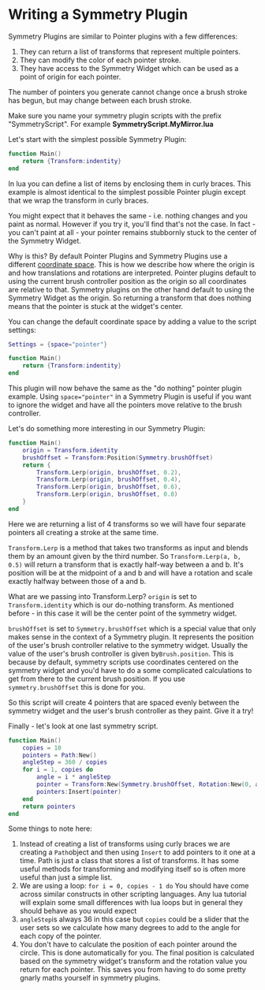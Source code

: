 # Writing a Symmetry Plugin

Symmetry Plugins are similar to Pointer plugins with a few differences:

1. They can return a list of transforms that represent multiple pointers.
2. They can modify the color of each pointer stroke.
3. They have access to the Symmetry Widget which can be used as a point of origin for each pointer.

The number of pointers you generate cannot change once a brush stroke has begun, but may change between each brush stroke.

Make sure you name your symmetry plugin scripts with the prefix "SymmetryScript". For example **SymmetryScript.MyMirror.lua**

Let's start with the simplest possible Symmetry Plugin:

```lua
function Main()
    return {Transform:indentity}
end
```

In lua you can define a list of items by enclosing them in curly braces. This example is almost identical to the simplest possible Pointer plugin except that we wrap the transform in curly braces.&#x20;

You might expect that it behaves the same - i.e. nothing changes and you paint as normal. However if you try it, you'll find that's not the case. In fact - you can't paint at all - your pointer remains stubbornly stuck to the center of the Symmetry Widget.

Why is this? By default Pointer Plugins and Symmetry Plugins use a different [coordinate space](./#coordinate-spaces). This is how we describe how where the origin is and how translations and rotations are interpreted. Pointer plugins default to using the current brush controller position as the origin so all coordinates are relative to that. Symmetry plugins on the other hand default to using the Symmetry Widget as the origin. So returning a transform that does nothing means that the pointer is stuck at the widget's center.

You can change the default coordinate space by adding a value to the script settings:

```lua
Settings = {space="pointer"}

function Main()
    return {Transform:indentity}
end
```

This plugin will now behave the same as the "do nothing" pointer plugin example. Using `space="pointer"` in a Symmetry Plugin is useful if you want to ignore the widget and have all the pointers move relative to the brush controller.

Let's do something more interesting in our Symmetry Plugin:



```lua
function Main()
    origin = Transform.identity
    brushOffset = Transform:Position(Symmetry.brushOffset)
    return {
        Transform.Lerp(origin, brushOffset, 0.2),
        Transform.Lerp(origin, brushOffset, 0.4),
        Transform.Lerp(origin, brushOffset, 0.6),
        Transform.Lerp(origin, brushOffset, 0.8)
    }
end
```

Here we are returning a list of 4 transforms so we will have four separate pointers all creating a stroke at the same time.

`Transform.Lerp` is a method that takes two transforms as input and blends them by an amount given by the third number. So `Transform.Lerp(a, b, 0.5)` will return a transform that is exactly half-way between a and b. It's position will be at the midpoint of a and b and will have a rotation and scale exactly halfway between those of a and b.

What are we passing into Transform.Lerp? `origin` is set to `Transform.identity` which is our do-nothing transform. As mentioned before - in this case it will be the center point of the symmetry widget.

`brushOffset` is set to `Symmetry.brushOffset` which is a special value that only makes sense in the context of a Symmetry plugin. It represents the position of the user's brush controller relative to the symmetry widget. Usually the value of the user's brush controller is given by`Brush.position`. This is because by default, symmetry scripts use coordinates centered on the symmetry widget and you'd have to do a some complicated calculations to get from there to the current brush position. If you use `symmetry.brushOffset` this is done for you.

So this script will create 4 pointers that are spaced evenly between the symmetry widget and the user's brush controller as they paint. Give it a try!

Finally - let's look at one last symmetry script.

```lua
function Main()
    copies = 10
    pointers = Path:New()
    angleStep = 360 / copies 
    for i = 1, copies do
        angle = i * angleStep
        pointer = Transform:New(Symmetry.brushOffset, Rotation:New(0, angle, 0))
        pointers:Insert(pointer)
    end
    return pointers
end
```

Some things to note here:

1. Instead of creating a list of transforms using curly braces we are creating a `Path`object and then using `Insert` to add pointers to it one at a time. Path is just a class that stores a list of transforms. It has some useful methods for transforming and modifying itself so is often more useful than just a simple list.
2. We are using a loop: `for i = 0, copies - 1 do` You should have come across similar constructs in other scripting languages. Any lua tutorial will explain some small differences with lua loops but in general they should behave as you would expect
3. `angleStep`is always 36 in this case but `copies` could be a slider that the user sets so we calculate how many degrees to add to the angle for each copy of the pointer.
4. You don't have to calculate the position of each pointer around the circle. This is done automatically for you. The final position is calculated based on the symmetry widget's transform and the rotation value you return for each pointer. This saves you from having to do some pretty gnarly maths yourself in symmetry plugins.

